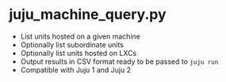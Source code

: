 # juju_machine_query.py

* List units hosted on a given machine
* Optionally list subordinate units
* Optionally list units hosted on LXCs
* Output results in CSV format ready to be passed to `juju run`
* Compatible with Juju 1 and Juju 2
